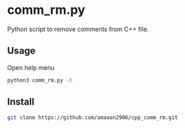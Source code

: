 # comm_rm.py

Python script to remove comments from C++ file. 

## Usage

Open help menu
```bash
python3 comm_rm.py -h
```

## Install

```bash
git clone https://github.com/amaaan2906/cpp_comm_rm.git
```

